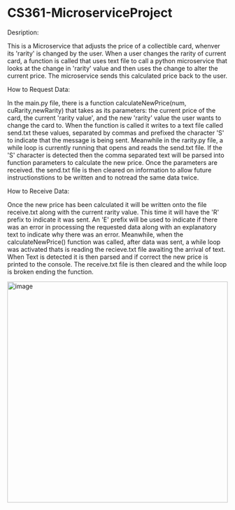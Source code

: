 # CS361-MicroserviceProject 

Desription: 

This is a Microservice that adjusts the price of a collectible card, whenver its 'rarity' is changed by the user. When a user changes the rarity of current card, a function is called that uses text file to call a python microservice that looks at the change in 'rarity' value and then uses the change to alter the current price. The microservice sends this calculated price back to the user.

How to Request Data:

In the main.py file, there is a function calculateNewPrice(num, cuRarity,newRarity) that takes as its parameters: the current price of the card, the current 'rarity value', and the new  'rarity' value the user wants to change the card to. When the function is called it writes to a text file called send.txt these values, separated by commas and prefixed the character 'S' to indicate that the message is being sent. Meanwhile in the rarity.py file, a while loop is currently running that opens and reads the send.txt file. If the 'S' character is detected then the comma separated text will be parsed into function parameters to calculate the new price. Once the parameters are received. the send.txt file is then cleared on information to allow future instructionstions to be written and to notread the same data twice.

How to Receive Data:

Once the new price has been calculated it will be written onto the file receive.txt along with the current rarity value. This time it will have the 'R' prefix to indicate it was sent. An 'E' prefix will be used to indicate if there was an error in processing the requested data along with an explanatory text to indicate why there was an error. Meanwhile, when the calculateNewPrice() function was called, after data was sent, a while loop was activated thats is reading the recieve.txt file awaiting the arrival of text. When Text is detected it is then parsed and if correct the new price is printed to the console. The receive.txt file is then cleared and the while loop is broken ending the function.

<img width="504" alt="image" src="https://user-images.githubusercontent.com/62769317/200349314-539e087c-649c-4032-87c5-88dd911b7f07.png">


